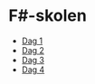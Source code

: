 # F#-skolen

* [Dag 1](dag1/README.md)
* [Dag 2](dag2/README.md)
* [Dag 3](dag3/README.md)
* [Dag 4](dag4/README.md)
